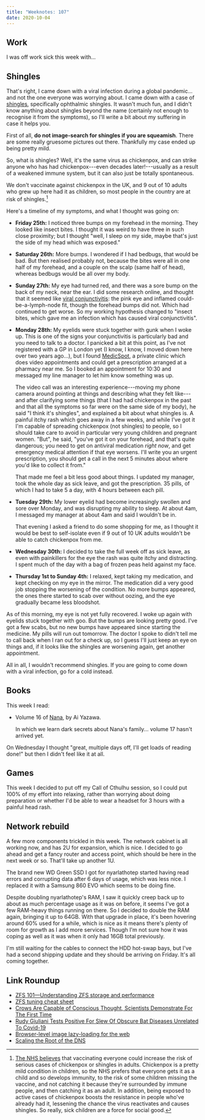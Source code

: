 ```yaml
---
title: "Weeknotes: 107"
date: 2020-10-04
---
```


## Work

I was off work sick this week with...

## Shingles

That's right, I came down with a viral infection during a global
pandemic... and not the one everyone was worrying about.  I came down
with a case of [shingles][], specifically ophthalmic shingles.  It
wasn't much fun, and I didn't know anything about shingles beyond the
name (certainly not enough to recognise it from the symptoms), so I'll
write a bit about my suffering in case it helps you.

First of all, **do not image-search for shingles if you are
squeamish**.  There are some really gruesome pictures out there.
Thankfully my case ended up being pretty mild.

So, what is shingles?  Well, it's the same virus as chickenpox, and
can strike anyone who has had chickenpox---even decades
later!---usually as a result of a weakened immune system, but it can
also just be totally spontaneous.

We don't vaccinate against chickenpox in the UK, and 9 out of 10
adults who grew up here had it as children, so most people in the
country are at risk of shingles.[^vaccine]

[^vaccine]: [The NHS believes][] that vaccinating everyone could
    increase the risk of serious cases of chickenpox or shingles in
    adults.  Chickenpox is a pretty mild condition in children, so the
    NHS prefers that everyone gets it as a child and so develops
    immunity, to the risk of some children missing the vaccine, and
    not catching it because they're surrounded by immune people, and
    then catching it as an adult.  In addition, being exposed to
    active cases of chickenpox boosts the resistance in people who've
    already had it, lessening the chance the virus reactivates and
    causes shingles.  So really, sick children are a force for social
    good.

Here's a timeline of my symptoms, and what I thought was going on:

- **Friday 25th:** I noticed three bumps on my forehead in the
  morning.  They looked like insect bites.  I thought it was weird to
  have three in such close proximity; but I thought "well, I sleep on
  my side, maybe that's just the side of my head which was exposed."

- **Saturday 26th:** More bumps.  I wondered if I had bedbugs, that
  would be bad.  But then realised probably not, because the bites
  were all in one half of my forehead, and a couple on the scalp (same
  half of head), whereas bedbugs would be all over my body.

- **Sunday 27th:** My eye had turned red, and there was a sore bump on
  the back of my neck, near the ear.  I did some research online, and
  thought that it seemed like [viral conjunctivitis][]: the pink eye
  and inflamed could-be-a-lymph-node fit, though the forehead bumps
  did not.  Which had continued to get worse.  So my working
  hypothesis changed to "insect bites, which gave me an infection
  which has caused viral conjunctivitis".

- **Monday 28th:** My eyelids were stuck together with gunk when I
  woke up.  This is one of the signs your conjunctivitis is
  particularly bad and you need to talk to a doctor.  I panicked a bit
  at this point, as I've not registered with a GP in London yet (I
  know, I know, I moved down here over two years ago...), but I found
  [MedicSpot][], a private clinic which does video appointments and
  could get a prescription arranged at a pharmacy near me.  So I
  booked an appointment for 10:30 and messaged my line manager to let
  him know something was up.

  The video call was an interesting experience---moving my phone
  camera around pointing at things and describing what they felt
  like---and after clarifying some things (that I had had chickenpox
  in the past and that all the symptoms so far were on the same side
  of my body), he said "I think it's shingles", and explained a bit
  about what shingles is.  A painful itchy rash which goes away in a
  few weeks, and while I've got it I'm capable of spreading chickenpox
  (not shingles) to people, so I should take care to avoid in
  particular very young children and pregnant women.  "But", he said,
  "you've got it on your forehead, and that's quite dangerous; you
  need to get on antiviral medication *right now*, and get emergency
  medical attention if that eye worsens.  I'll write you an urgent
  prescription, you should get a call in the next 5 minutes about
  where you'd like to collect it from."

  That made me feel a bit less good about things.  I updated my
  manager, took the whole day as sick leave, and got the prescription.
  35 pills, of which I had to take 5 a day, with 4 hours between each
  pill.

- **Tuesday 29th:** My lower eyelid had become increasingly swollen
  and sore over Monday, and was disrupting my ability to sleep.  At
  about 4am, I messaged my manager at about 4am and said I wouldn't be
  in.

  That evening I asked a friend to do some shopping for me, as I
  thought it would be best to self-isolate even if 9 out of 10 UK
  adults wouldn't be able to catch chickenpox from me.

- **Wednesday 30th:** I decided to take the full week off as sick
  leave, as even with painkillers for the eye the rash was quite itchy
  and distracting.  I spent much of the day with a bag of frozen peas
  held against my face.

- **Thursday 1st to Sunday 4th:** I relaxed, kept taking my
  medication, and kept checking on my eye in the mirror.  The
  medication did a very good job stopping the worsening of the
  condition.  No more bumps appeared, the ones there started to scab
  over without oozing, and the eye gradually became less bloodshot.

As of this morning, my eye is not yet fully recovered.  I woke up
again with eyelids stuck together with goo.  But the bumps are looking
pretty good.  I've got a few scabs, but no new bumps have appeared
since starting the medicine.  My pills will run out tomorrow.  The
doctor I spoke to didn't tell me to call back when I ran out for a
check up, so I guess I'll just keep an eye on things and, if it looks
like the shingles are worsening again, get another appointment.

All in all, I wouldn't recommend shingles.  If you are going to come
down with a viral infection, go for a cold instead.

[shingles]: https://www.nhsinform.scot/illnesses-and-conditions/infections-and-poisoning/shingles#about-shingles
[The NHS believes]: https://www.nhs.uk/conditions/vaccinations/chickenpox-vaccine-questions-answers/
[viral conjunctivitis]: https://www.webmd.com/eye-health/eye-health-conjunctivitis#1
[MedicSpot]: https://www.medicspot.co.uk/

## Books

This week I read:

- Volume 16 of [Nana][], by Ai Yazawa.

  In which we learn dark secrets about Nana's family... volume 17
  hasn't arrived yet.

On Wednesday I thought "great, multiple days off, I'll get loads of
reading done!" but then I didn't feel like it at all.

[Nana]: https://en.wikipedia.org/wiki/Nana_(manga)

## Games

This week I decided to put off my Call of Cthulhu session, so I could
put 100% of my effort into relaxing, rather than worrying about doing
preparation or whether I'd be able to wear a headset for 3 hours with
a painful head rash.

## Network rebuild

A few more components trickled in this week.  The network cabinet is
all working now, and has 2U for expansion, which is nice.  I decided
to go ahead and get a fancy router and access point, which should be
here in the next week or so.  That'll take up another 1U.

The brand new WD Green SSD I got for nyarlathotep started having read
errors and corrupting data after 6 days of usage, which was less nice.
I replaced it with a Samsung 860 EVO which seems to be doing fine.

Despite doubling nyarlathotep's RAM, I saw it quickly creep back up to
about as much percentage usage as it was on before, it seems I've got
a few RAM-heavy things running on there.  So I decided to double the
RAM again, bringing it up to 64GB.  With that upgrade in place, it's
been hovering around 60% used for a while, which is nice as it means
there's plenty of room for growth as I add more services.  Though I'm
not sure how it was coping as well as it was when it only had 16GB
total previously.

I'm still waiting for the cables to connect the HDD hot-swap bays, but
I've had a second shipping update and they should be arriving on
Friday.  It's all coming together.

## Link Roundup

- [ZFS 101—Understanding ZFS storage and performance](https://arstechnica.com/information-technology/2020/05/zfs-101-understanding-zfs-storage-and-performance/)
- [ZFS tuning cheat sheet](https://jrs-s.net/2018/08/17/zfs-tuning-cheat-sheet/)
- [Crows Are Capable of Conscious Thought, Scientists Demonstrate For The First Time ](https://www.sciencealert.com/new-research-finds-crows-can-ponder-their-own-knowledge)
- [Rudy Giuliani Tests Positive For Slew Of Obscure Bat Diseases Unrelated To Covid-19](https://www.theonion.com/rudy-giuliani-tests-positive-for-slew-of-obscure-bat-di-1845255014)
- [Browser-level image lazy-loading for the web](https://web.dev/browser-level-image-lazy-loading/)
- [Scaling the Root of the DNS](https://www.potaroo.net/ispcol/2020-09/root.html)
